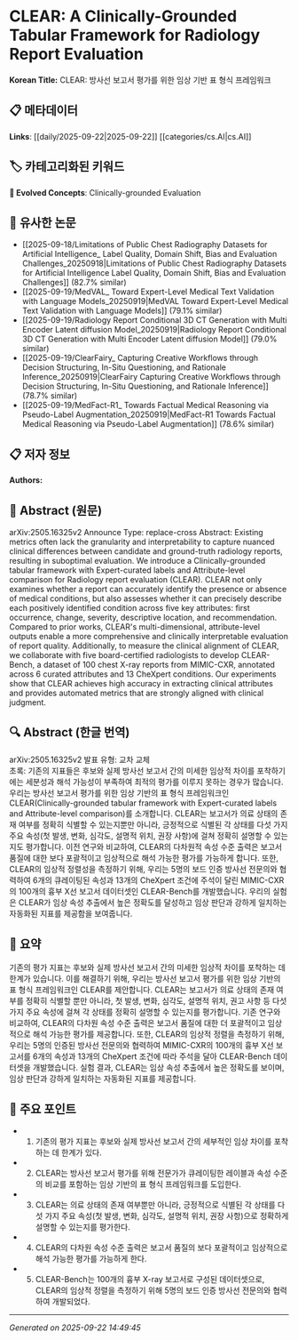# CLEAR: A Clinically-Grounded Tabular Framework for Radiology Report Evaluation

**Korean Title:** CLEAR: 방사선 보고서 평가를 위한 임상 기반 표 형식 프레임워크

## 📋 메타데이터

**Links**: [[daily/2025-09-22|2025-09-22]] [[categories/cs.AI|cs.AI]]

## 🏷️ 카테고리화된 키워드
**🚀 Evolved Concepts**: Clinically-grounded Evaluation

## 🔗 유사한 논문
- [[2025-09-18/Limitations of Public Chest Radiography Datasets for Artificial Intelligence_ Label Quality, Domain Shift, Bias and Evaluation Challenges_20250918|Limitations of Public Chest Radiography Datasets for Artificial Intelligence Label Quality, Domain Shift, Bias and Evaluation Challenges]] (82.7% similar)
- [[2025-09-19/MedVAL_ Toward Expert-Level Medical Text Validation with Language Models_20250919|MedVAL Toward Expert-Level Medical Text Validation with Language Models]] (79.1% similar)
- [[2025-09-19/Radiology Report Conditional 3D CT Generation with Multi Encoder Latent diffusion Model_20250919|Radiology Report Conditional 3D CT Generation with Multi Encoder Latent diffusion Model]] (79.0% similar)
- [[2025-09-19/ClearFairy_ Capturing Creative Workflows through Decision Structuring, In-Situ Questioning, and Rationale Inference_20250919|ClearFairy Capturing Creative Workflows through Decision Structuring, In-Situ Questioning, and Rationale Inference]] (78.7% similar)
- [[2025-09-19/MedFact-R1_ Towards Factual Medical Reasoning via Pseudo-Label Augmentation_20250919|MedFact-R1 Towards Factual Medical Reasoning via Pseudo-Label Augmentation]] (78.6% similar)

## 📋 저자 정보

**Authors:** 

## 📄 Abstract (원문)

arXiv:2505.16325v2 Announce Type: replace-cross 
Abstract: Existing metrics often lack the granularity and interpretability to capture nuanced clinical differences between candidate and ground-truth radiology reports, resulting in suboptimal evaluation. We introduce a Clinically-grounded tabular framework with Expert-curated labels and Attribute-level comparison for Radiology report evaluation (CLEAR). CLEAR not only examines whether a report can accurately identify the presence or absence of medical conditions, but also assesses whether it can precisely describe each positively identified condition across five key attributes: first occurrence, change, severity, descriptive location, and recommendation. Compared to prior works, CLEAR's multi-dimensional, attribute-level outputs enable a more comprehensive and clinically interpretable evaluation of report quality. Additionally, to measure the clinical alignment of CLEAR, we collaborate with five board-certified radiologists to develop CLEAR-Bench, a dataset of 100 chest X-ray reports from MIMIC-CXR, annotated across 6 curated attributes and 13 CheXpert conditions. Our experiments show that CLEAR achieves high accuracy in extracting clinical attributes and provides automated metrics that are strongly aligned with clinical judgment.

## 🔍 Abstract (한글 번역)

arXiv:2505.16325v2 발표 유형: 교차 교체  
초록: 기존의 지표들은 후보와 실제 방사선 보고서 간의 미세한 임상적 차이를 포착하기에는 세분성과 해석 가능성이 부족하여 최적의 평가를 이루지 못하는 경우가 많습니다. 우리는 방사선 보고서 평가를 위한 임상 기반의 표 형식 프레임워크인 CLEAR(Clinically-grounded tabular framework with Expert-curated labels and Attribute-level comparison)를 소개합니다. CLEAR는 보고서가 의료 상태의 존재 여부를 정확히 식별할 수 있는지뿐만 아니라, 긍정적으로 식별된 각 상태를 다섯 가지 주요 속성(첫 발생, 변화, 심각도, 설명적 위치, 권장 사항)에 걸쳐 정확히 설명할 수 있는지도 평가합니다. 이전 연구와 비교하여, CLEAR의 다차원적 속성 수준 출력은 보고서 품질에 대한 보다 포괄적이고 임상적으로 해석 가능한 평가를 가능하게 합니다. 또한, CLEAR의 임상적 정렬성을 측정하기 위해, 우리는 5명의 보드 인증 방사선 전문의와 협력하여 6개의 큐레이팅된 속성과 13개의 CheXpert 조건에 주석이 달린 MIMIC-CXR의 100개의 흉부 X선 보고서 데이터셋인 CLEAR-Bench를 개발했습니다. 우리의 실험은 CLEAR가 임상 속성 추출에서 높은 정확도를 달성하고 임상 판단과 강하게 일치하는 자동화된 지표를 제공함을 보여줍니다.

## 📝 요약

기존의 평가 지표는 후보와 실제 방사선 보고서 간의 미세한 임상적 차이를 포착하는 데 한계가 있습니다. 이를 해결하기 위해, 우리는 방사선 보고서 평가를 위한 임상 기반의 표 형식 프레임워크인 CLEAR를 제안합니다. CLEAR는 보고서가 의료 상태의 존재 여부를 정확히 식별할 뿐만 아니라, 첫 발생, 변화, 심각도, 설명적 위치, 권고 사항 등 다섯 가지 주요 속성에 걸쳐 각 상태를 정확히 설명할 수 있는지를 평가합니다. 기존 연구와 비교하여, CLEAR의 다차원 속성 수준 출력은 보고서 품질에 대한 더 포괄적이고 임상적으로 해석 가능한 평가를 제공합니다. 또한, CLEAR의 임상적 정렬을 측정하기 위해, 우리는 5명의 인증된 방사선 전문의와 협력하여 MIMIC-CXR의 100개의 흉부 X선 보고서를 6개의 속성과 13개의 CheXpert 조건에 따라 주석을 달아 CLEAR-Bench 데이터셋을 개발했습니다. 실험 결과, CLEAR는 임상 속성 추출에서 높은 정확도를 보이며, 임상 판단과 강하게 일치하는 자동화된 지표를 제공합니다.

## 🎯 주요 포인트

- 1. 기존의 평가 지표는 후보와 실제 방사선 보고서 간의 세부적인 임상 차이를 포착하는 데 한계가 있다.

- 2. CLEAR는 방사선 보고서 평가를 위해 전문가가 큐레이팅한 레이블과 속성 수준의 비교를 포함하는 임상 기반의 표 형식 프레임워크를 도입한다.

- 3. CLEAR는 의료 상태의 존재 여부뿐만 아니라, 긍정적으로 식별된 각 상태를 다섯 가지 주요 속성(첫 발생, 변화, 심각도, 설명적 위치, 권장 사항)으로 정확하게 설명할 수 있는지를 평가한다.

- 4. CLEAR의 다차원 속성 수준 출력은 보고서 품질의 보다 포괄적이고 임상적으로 해석 가능한 평가를 가능하게 한다.

- 5. CLEAR-Bench는 100개의 흉부 X-ray 보고서로 구성된 데이터셋으로, CLEAR의 임상적 정렬을 측정하기 위해 5명의 보드 인증 방사선 전문의와 협력하여 개발되었다.

---

*Generated on 2025-09-22 14:49:45*